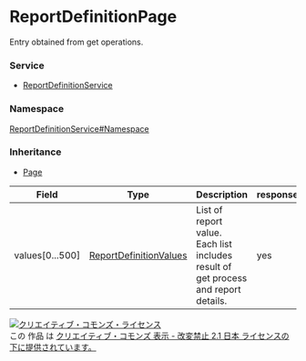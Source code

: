 

# ReportDefinitionPage

Entry obtained from get operations.

### Service

+ [ReportDefinitionService](../../services/ReportDefinitionService.md)

### Namespace

[ReportDefinitionService#Namespace](../../services/ReportDefinitionService.md#namespace)

### Inheritance

+ [Page](../Common/Page.md)

| Field | Type | Description | response | getReportFields | get | add | remove |
| ----- | ---- | ----------- | -------- | --------- | --------- | --------- | --------- |
| values[0...500] | [ReportDefinitionValues](./ReportDefinitionValues.md) | List of report value.<br/>Each list includes result of get process and report details. | yes | - | - | - | - | |

<a rel="license" href="http://creativecommons.org/licenses/by-nd/2.1/jp/"><img alt="クリエイティブ・コモンズ・ライセンス" style="border-width:0" src="https://i.creativecommons.org/l/by-nd/2.1/jp/88x31.png" /></a><br />この 作品 は <a rel="license" href="http://creativecommons.org/licenses/by-nd/2.1/jp/">クリエイティブ・コモンズ 表示 - 改変禁止 2.1 日本 ライセンスの下に提供されています。</a>
